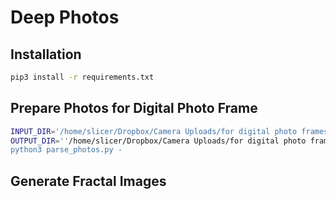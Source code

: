 # Deep Photos

## Installation
```bash
pip3 install -r requirements.txt
```

## Prepare Photos for Digital Photo Frame
```bash
INPUT_DIR='/home/slicer/Dropbox/Camera Uploads/for digital photo frames/my input folder'
OUTPUT_DIR=''/home/slicer/Dropbox/Camera Uploads/for digital photo frames/my output folder'
python3 parse_photos.py -
```

## Generate Fractal Images
